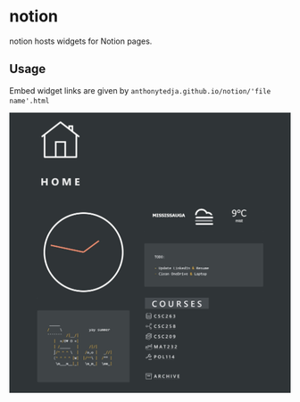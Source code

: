 # notion

notion hosts widgets for Notion pages.

## Usage

Embed widget links are given by `anthonytedja.github.io/notion/'file name'.html`

[![Widget usage](usage.jpg)](https://www.notion.so/Embeds-6b7133323590447b9d8e963c136ebce5)
